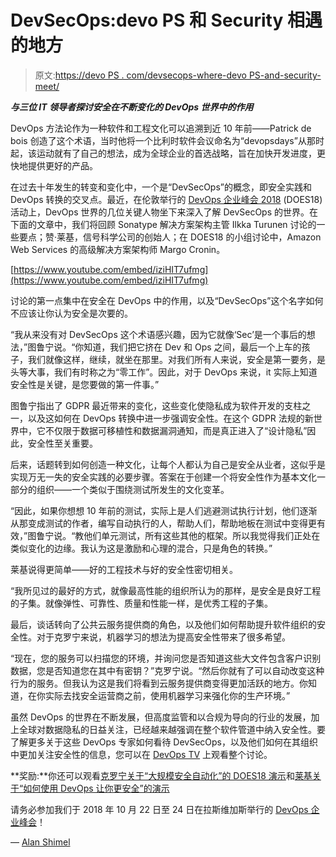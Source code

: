 # DevSecOps:devo PS 和 Security 相遇的地方

> 原文:[https://devo PS . com/devsecops-where-devo PS-and-security-meet/](https://devops.com/devsecops-where-devops-and-security-meet/)

***与三位 IT 领导者探讨安全在不断变化的 DevOps 世界中的作用***

DevOps 方法论作为一种软件和工程文化可以追溯到近 10 年前——Patrick de bois 创造了这个术语，当时他将一个比利时软件会议命名为“devopsdays”从那时起，该运动就有了自己的想法，成为全球企业的首选战略，旨在加快开发进度，更快地提供更好的产品。

在过去十年发生的转变和变化中，一个是“DevSecOps”的概念，即安全实践和 DevOps 转换的交叉点。最近，在伦敦举行的 [DevOps 企业峰会 2018](https://events.itrevolution.com/) (DOES18)活动上，DevOps 世界的几位关键人物坐下来深入了解 DevSecOps 的世界。在下面的文章中，我们将回顾 Sonatype 解决方案架构主管 Ilkka Turunen 讨论的一些要点；赞·莱基，信号科学公司的创始人；在 DOES18 的小组讨论中，Amazon Web Services 的高级解决方案架构师 Margo Cronin。

[https://www.youtube.com/embed/iziHIT7ufmg](https://www.youtube.com/embed/iziHIT7ufmg)

讨论的第一点集中在安全在 DevOps 中的作用，以及“DevSecOps”这个名字如何不应该让你认为安全是次要的。

“我从来没有对 DevSecOps 这个术语感兴趣，因为它就像‘Sec’是一个事后的想法，”图鲁宁说。“你知道，我们把它挤在 Dev 和 Ops 之间，最后一个上车的孩子，我们就像这样，继续，就坐在那里。对我们所有人来说，安全是第一要务，是头等大事，我们有时称之为“零工作”。因此，对于 DevOps 来说，it 实际上知道安全性是关键，是您要做的第一件事。”

图鲁宁指出了 GDPR 最近带来的变化，这些变化使隐私成为软件开发的支柱之一，以及这如何在 DevOps 转换中进一步强调安全性。在这个 GDPR 法规的新世界中，它不仅限于数据可移植性和数据漏洞通知，而是真正进入了“设计隐私”因此，安全性至关重要。

后来，话题转到如何创造一种文化，让每个人都认为自己是安全从业者，这似乎是实现万无一失的安全实践的必要步骤。答案在于创建一个将安全性作为基本文化一部分的组织——一个类似于围绕测试所发生的文化变革。

“因此，如果你想想 10 年前的测试，实际上是人们逃避测试执行计划，他们逐渐从那变成测试的作者，编写自动执行的人，帮助人们，帮助地板在测试中变得更有效，”图鲁宁说。“教他们单元测试，所有这些其他的框架。所以我觉得我们正处在类似变化的边缘。我认为这是激励和心理的混合，只是角色的转换。”

莱基说得更简单——好的工程技术与好的安全性密切相关。

“我所见过的最好的方式，就像最高性能的组织所认为的那样，是安全是良好工程的子集。就像弹性、可靠性、质量和性能一样，是优秀工程的子集。

最后，谈话转向了公共云服务提供商的角色，以及他们如何帮助提升软件组织的安全性。对于克罗宁来说，机器学习的想法为提高安全性带来了很多希望。

“现在，您的服务可以扫描您的环境，并询问您是否知道这些大文件包含客户识别数据，您是否知道您在其中有密钥？”克罗宁说。“然后你就有了可以自动改变这种行为的服务。但我认为这是我们将看到云服务提供商变得更加活跃的地方。你知道，在你实际去找安全运营商之前，使用机器学习来强化你的生产环境。”

虽然 DevOps 的世界在不断发展，但高度监管和以合规为导向的行业的发展，加上全球对数据隐私的日益关注，已经越来越强调在整个软件管道中纳入安全性。要了解更多关于这些 DevOps 专家如何看待 DevSecOps，以及他们如何在其组织中更加关注安全性的信息，您可以在 [DevOps TV](https://youtu.be/iziHIT7ufmg) 上观看整个讨论。

**奖励:**你还可以观看[克罗宁关于“大规模安全自动化”的 DOES18 演示](https://youtu.be/wjiHiCBX21Y)和[莱基关于“如何使用 DevOps 让你更安全”的演示](https://youtu.be/KRvVKmYDCHo)

请务必参加我们于 2018 年 10 月 22 日至 24 日在拉斯维加斯举行的 [DevOps 企业峰会](https://events.itrevolution.com/us/)！

— [Alan Shimel](https://devops.com/author/ashimmy/)